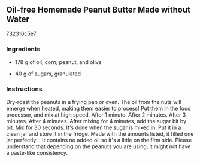 ## Oil-free Homemade Peanut Butter Made without Water

[732316c5e7](https://cookpad.com/us/recipes/145914-oil-free-homemade-peanut-butter-made-without-water)

### Ingredients

 - 178 g of oil, corn, peanut, and olive

 - 40 g of sugars, granulated

### Instructions

Dry-roast the peanuts in a frying pan or oven. The oil from the nuts will emerge when heated, making them easier to process! Put them in the food processor, and mix at high speed. After 1 minute. After 2 minutes. After 3 minutes. After 4 minutes. After mixing for 4 minutes, add the sugar bit by bit. Mix for 30 seconds. It's done when the sugar is mixed in. Put it in a clean jar and store it in the fridge. Made with the amounts listed, it filled one jar perfectly! ! It contains no added oil so it's a little on the firm side. Please understand that depending on the peanuts you are using, it might not have a paste-like consistency.